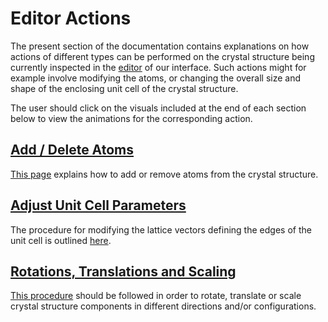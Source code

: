# Editor Actions

The present section of the documentation contains explanations on how actions of different types can be performed on the crystal structure being currently inspected in the [editor](../edit.md) of our interface. Such actions might for example involve modifying the atoms, or changing the overall size and shape of the enclosing unit cell of the crystal structure.

The user should click on the visuals included at the end of each section below to view the animations for the corresponding action.     

## [Add / Delete Atoms](add-remove-atoms.md)

[This page](add-remove-atoms.md) explains how to add or remove atoms from the crystal structure.

## [Adjust Unit Cell Parameters](adjust-cell-parameters.md)

The procedure for modifying the lattice vectors defining the edges of the unit cell is outlined [here](adjust-cell-parameters.md).

## [Rotations, Translations and Scaling](move-rotate-atoms.md)

[This procedure](move-rotate-atoms.md) should be followed in order to rotate, translate or scale crystal structure components in different directions and/or configurations.

